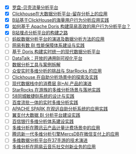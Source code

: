 - [x] [罗盘-贝壳流量分析平台](https://smartsi.blog.csdn.net/article/details/129941872)
- [x] [Clickhouse在大数据分析平台-留存分析上的应用](https://smartsi.blog.csdn.net/article/details/129966446)
- [x] [B站基于ClickHouse的海量用户行为分析应用实践](https://smartsi.blog.csdn.net/article/details/129827559)
- [x] [如何基于 Apache Doris 构建简易高效的用户行为分析平台？](https://smartsi.blog.csdn.net/article/details/130096366)
- [x] [B站埋点分析平台的构建之路](https://smartsi.blog.csdn.net/article/details/132822600)
- [ ] [蚂蚁数据分析平台的演进及数据分析方法的应用](https://mp.weixin.qq.com/s/ZH5e-ZW1mLnAEelL76wxuA)
- [ ] [网易有数 BI 性能保障体系建设与实践](https://mp.weixin.qq.com/s/XLdIB_XvY8lnlMGXqoPEGA)
- [ ] [基于 Doris 构建实时统一的现代数据分析平台](https://mp.weixin.qq.com/s/aHi7T9hh6pfZBzIQBDdd4Q)
- [ ] [DataTalk：开放的通用BI可视化平台](https://mp.weixin.qq.com/s/aC0LsddNfWLuSYZErvothg)
- [ ] [数据分析工具与案例拆解](https://mp.weixin.qq.com/s/wpGC89qOO6AVdfJkbB_vKA)
- [ ] [众安实时多维分析的挑战与 StarRocks 的应用](https://mp.weixin.qq.com/s/FJmo-1OgsVXllIioJrsyVw)
- [ ] [Clickhouse 在自助分析场景中的探索及实践](https://mp.weixin.qq.com/s/wEXS0xj98j3_qTKuqPc7oA)
- [ ] [现代数据栈中的消费层 BI+AI 产品的演进](https://mp.weixin.qq.com/s/OZE4PAbfWXlDmrOwxPLP2w)
- [ ] [StarRocks 在游族的多维分析场景与落地实践](https://mp.weixin.qq.com/s/m7R4HWMjfW5y_4BLNvOeCQ)
- [ ] [58同城敏捷BI系统的设计与实践](https://mp.weixin.qq.com/s/hNQzy3lFNtKJcoWsaUO4IA)
- [ ] [百度流批一体的实时多维分析实践](https://mp.weixin.qq.com/s/hyNmnYHWL-BYRRfFYN4ziw)
- [ ] [APACHE SPARK 在观远自助分析系统的应用实践](https://mp.weixin.qq.com/s/BXDUNTaISYUEkhRuK8jHHA)
- [ ] [翼支付大数据 BI 分析平台建设实践](https://mp.weixin.qq.com/s/L99VtkmIGCl00ikxUuJ7bQ)
- [ ] [百信银行多维分析体系建设实践](https://mp.weixin.qq.com/s/Z4BgZUCd4LLIbFZ7doX3ZQ)
- [ ] [多维分析在腾讯云产品计量计费场景中的应用](https://mp.weixin.qq.com/s/J7uO6lsJDGPqZtOvRgpX9A)
- [ ] [腾讯新一代多维分析引擎MercsDB在微信支付上的应用](https://mp.weixin.qq.com/s/J6PvxNrccZI2mCH9Y-nLsA)
- [ ] [多维数据分析平台在37手游的技术演进](https://mp.weixin.qq.com/s/jfOpZ9_OBIh9bIArgdmHQg)
- [ ] [多维分析在网易云音乐社交创新业务的应用](https://mp.weixin.qq.com/s/GSldnMNUH9Jc-auVCv-k0g)

